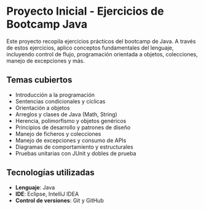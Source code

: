 # Proyecto Inicial - Ejercicios de Bootcamp Java

Este proyecto recopila ejercicios prácticos del bootcamp de Java. A través de estos ejercicios, aplico conceptos fundamentales del lenguaje, incluyendo control de flujo, programación orientada a objetos, colecciones, manejo de excepciones y más.

## Temas cubiertos

- Introducción a la programación
- Sentencias condicionales y cíclicas
- Orientación a objetos
- Arreglos y clases de Java (Math, String)
- Herencia, polimorfismo y objetos genéricos
- Principios de desarrollo y patrones de diseño
- Manejo de ficheros y colecciones
- Manejo de excepciones y consumo de APIs
- Diagramas de comportamiento y estructurales
- Pruebas unitarias con JUnit y dobles de prueba

## Tecnologías utilizadas

- **Lenguaje**: Java
- **IDE**: Eclipse, IntelliJ IDEA
- **Control de versiones**: Git y GitHub